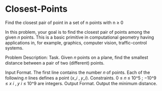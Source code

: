 # Closest-Points
Find the closest pair of point in a set of n points with n ≥ 0

In this problem, your goal is to find the closest pair of points among the given 𝑛
points. This is a basic primitive in computational geometry having applications in,
for example, graphics, computer vision, traffic-control systems.

Problem Description:
Task. Given 𝑛 points on a plane, find the smallest distance between a
pair of two (different) points.

Input Format. The first line contains the number 𝑛 of points. Each of the following 𝑛 lines defines a point
(𝑥_𝑖 , 𝑦_𝑖).
Constraints. 0 ≤ 𝑛 ≤ 10^5 ; −10^9 ≤ 𝑥 𝑖 , 𝑦 𝑖 ≤ 10^9 are integers.
Output Format. Output the minimum distance.
